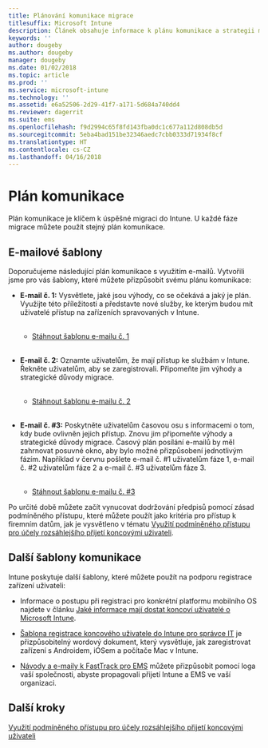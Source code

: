 ```yaml
---
title: Plánování komunikace migrace
titlesuffix: Microsoft Intune
description: Článek obsahuje informace k plánu komunikace a strategii migrace do Microsoft Intune.
keywords: ''
author: dougeby
ms.author: dougeby
manager: dougeby
ms.date: 01/02/2018
ms.topic: article
ms.prod: ''
ms.service: microsoft-intune
ms.technology: ''
ms.assetid: e6a52506-2d29-41f7-a171-5d684a740dd4
ms.reviewer: dagerrit
ms.suite: ems
ms.openlocfilehash: f9d2994c65f8fd143fba0dc1c677a112d808db5d
ms.sourcegitcommit: 5eba4bad151be32346aedc7cbb0333d71934f8cf
ms.translationtype: HT
ms.contentlocale: cs-CZ
ms.lasthandoff: 04/16/2018
---
```

# <a name="plan-communications"></a>Plán komunikace

Plán komunikace je klíčem k úspěšné migraci do Intune. U každé fáze migrace můžete použít stejný plán komunikace.

## <a name="email-templates"></a>E-mailové šablony

Doporučujeme následující plán komunikace s využitím e-mailů. Vytvořili jsme pro vás šablony, které můžete přizpůsobit svému plánu komunikace:

-   **E-mail č. 1:** Vysvětlete, jaké jsou výhody, co se očekává a jaký je plán. Využijte této příležitosti a představte nové služby, ke kterým budou mít uživatelé přístup na zařízeních spravovaných v Intune.<br/><br/>


    -   [Stáhnout šablonu e-mailu č. 1](https://gallery.technet.microsoft.com/Intune-migration-guide-end-e3209b35)
<br></br>

-   **E-mail č. 2:** Oznamte uživatelům, že mají přístup ke službám v Intune. Řekněte uživatelům, aby se zaregistrovali. Připomeňte jim výhody a strategické důvody migrace.<br/><br/>


    -   [Stáhnout šablonu e-mailu č. 2](https://gallery.technet.microsoft.com/Intune-migration-guide-end-a9d25eb5)
<br></br>

-   **E-mail č. \#3:** Poskytněte uživatelům časovou osu s informacemi o tom, kdy bude ovlivněn jejich přístup. Znovu jim připomeňte výhody a strategické důvody migrace. Časový plán posílání e-mailů by měl zahrnovat posuvné okno, aby bylo možné přizpůsobení jednotlivým fázím. Například v červnu pošlete e-mail č. \#1 uživatelům fáze 1, e-mail č. \#2 uživatelům fáze 2 a e-mail č. \#3 uživatelům fáze 3.<br/><br/>

    -   [Stáhnout šablonu e-mailu č. \#3](https://gallery.technet.microsoft.com/Intune-migration-guide-end-831521b5)

Po určité době můžete začít vynucovat dodržování předpisů pomocí zásad podmíněného přístupu, které můžete použít jako kritéria pro přístup k firemním datům, jak je vysvětleno v tématu [Využití podmíněného přístupu pro účely rozsáhlejšího přijetí koncovými uživateli](migration-guide-drive-adoption.md).

## <a name="additional-communication-templates"></a>Další šablony komunikace

Intune poskytuje další šablony, které můžete použít na podporu registrace zařízení uživateli:

-   Informace o postupu při registraci pro konkrétní platformu mobilního OS najdete v článku [Jaké informace mají dostat koncoví uživatelé o Microsoft Intune](end-user-educate.md).

-   [Šablona registrace koncového uživatele do Intune pro správce IT](https://gallery.technet.microsoft.com/End-user-Intune-enrollment-55dfd64a) je přizpůsobitelný wordový dokument, který vysvětluje, jak zaregistrovat zařízení s Androidem, iOSem a počítače Mac v Intune.

-   [Návody a e-maily k FastTrack pro EMS](https://gallery.technet.microsoft.com/FastTrack-for-EMS-How-To-f170da4c) můžete přizpůsobit pomocí loga vaší společnosti, abyste propagovali přijetí Intune a EMS ve vaší organizaci.

## <a name="next-steps"></a>Další kroky

[Využití podmíněného přístupu pro účely rozsáhlejšího přijetí koncovými uživateli](migration-guide-drive-adoption.md)
